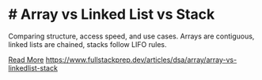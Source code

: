 # # Array vs Linked List vs Stack

Comparing structure, access speed, and use cases. Arrays are contiguous, linked lists are chained, stacks follow LIFO rules.

[Read More](https://www.fullstackprep.dev/articles/dsa/array/array-vs-linkedlist-stack) https://www.fullstackprep.dev/articles/dsa/array/array-vs-linkedlist-stack